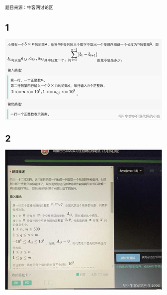 题目来源：牛客网讨论区



# 1

![img](imgs/8531865_1585126580649_EF059361283FE473A2B5A281654A181C.png)

# 2

![img](imgs/926415831_1585128245075_F709BF083B95107BE1D5FC628D0087F7.png)